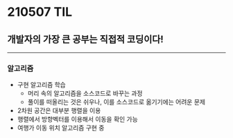 # 210507 TIL
## 개발자의 가장 큰 공부는 직접적 코딩이다!
-----------------------
### 알고리즘
  * 구현 알고리즘 학습
      * 머리 속의 알고리즘을 소스코드로 바꾸는 과정
      * 풀이를 떠올리는 것은 쉬우나, 이를 소스코드로 옮기기에는 어려운 문제
  * 2차원 공간은 대부분 행렬을 이용
  * 행렬에서 방향벡터를 이용해서 이동을 확인 가능
  * 여행가 이동 위치 알고리즘 구현 중
